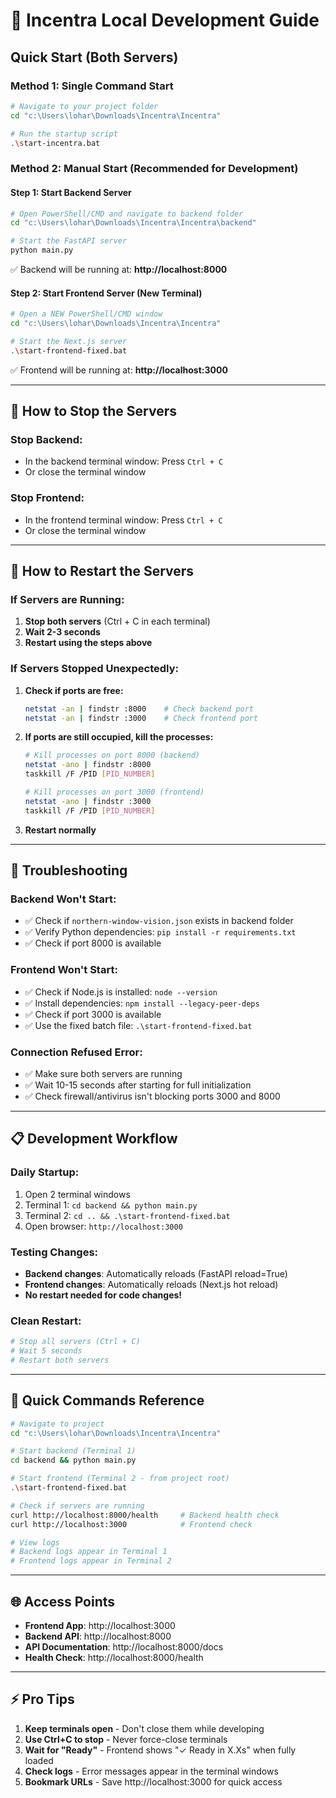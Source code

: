 # 🚀 Incentra Local Development Guide

## Quick Start (Both Servers)

### Method 1: Single Command Start
```bash
# Navigate to your project folder
cd "c:\Users\lohar\Downloads\Incentra\Incentra"

# Run the startup script
.\start-incentra.bat
```

### Method 2: Manual Start (Recommended for Development)

#### Step 1: Start Backend Server
```bash
# Open PowerShell/CMD and navigate to backend folder
cd "c:\Users\lohar\Downloads\Incentra\Incentra\backend"

# Start the FastAPI server
python main.py
```
✅ Backend will be running at: **http://localhost:8000**

#### Step 2: Start Frontend Server (New Terminal)
```bash
# Open a NEW PowerShell/CMD window
cd "c:\Users\lohar\Downloads\Incentra\Incentra"

# Start the Next.js server
.\start-frontend-fixed.bat
```
✅ Frontend will be running at: **http://localhost:3000**

---

## 🛑 How to Stop the Servers

### Stop Backend:
- In the backend terminal window: Press `Ctrl + C`
- Or close the terminal window

### Stop Frontend:
- In the frontend terminal window: Press `Ctrl + C`
- Or close the terminal window

---

## 🔄 How to Restart the Servers

### If Servers are Running:
1. **Stop both servers** (Ctrl + C in each terminal)
2. **Wait 2-3 seconds**
3. **Restart using the steps above**

### If Servers Stopped Unexpectedly:
1. **Check if ports are free:**
   ```bash
   netstat -an | findstr :8000    # Check backend port
   netstat -an | findstr :3000    # Check frontend port
   ```

2. **If ports are still occupied, kill the processes:**
   ```bash
   # Kill processes on port 8000 (backend)
   netstat -ano | findstr :8000
   taskkill /F /PID [PID_NUMBER]
   
   # Kill processes on port 3000 (frontend)
   netstat -ano | findstr :3000
   taskkill /F /PID [PID_NUMBER]
   ```

3. **Restart normally**

---

## 🔧 Troubleshooting

### Backend Won't Start:
- ✅ Check if `northern-window-vision.json` exists in backend folder
- ✅ Verify Python dependencies: `pip install -r requirements.txt`
- ✅ Check if port 8000 is available

### Frontend Won't Start:
- ✅ Check if Node.js is installed: `node --version`
- ✅ Install dependencies: `npm install --legacy-peer-deps`
- ✅ Check if port 3000 is available
- ✅ Use the fixed batch file: `.\start-frontend-fixed.bat`

### Connection Refused Error:
- ✅ Make sure both servers are running
- ✅ Wait 10-15 seconds after starting for full initialization
- ✅ Check firewall/antivirus isn't blocking ports 3000 and 8000

---

## 📋 Development Workflow

### Daily Startup:
1. Open 2 terminal windows
2. Terminal 1: `cd backend && python main.py`
3. Terminal 2: `cd .. && .\start-frontend-fixed.bat`
4. Open browser: `http://localhost:3000`

### Testing Changes:
- **Backend changes**: Automatically reloads (FastAPI reload=True)
- **Frontend changes**: Automatically reloads (Next.js hot reload)
- **No restart needed for code changes!**

### Clean Restart:
```bash
# Stop all servers (Ctrl + C)
# Wait 5 seconds
# Restart both servers
```

---

## 🎯 Quick Commands Reference

```bash
# Navigate to project
cd "c:\Users\lohar\Downloads\Incentra\Incentra"

# Start backend (Terminal 1)
cd backend && python main.py

# Start frontend (Terminal 2 - from project root)
.\start-frontend-fixed.bat

# Check if servers are running
curl http://localhost:8000/health     # Backend health check
curl http://localhost:3000            # Frontend check

# View logs
# Backend logs appear in Terminal 1
# Frontend logs appear in Terminal 2
```

---

## 🌐 Access Points

- **Frontend App**: http://localhost:3000
- **Backend API**: http://localhost:8000
- **API Documentation**: http://localhost:8000/docs
- **Health Check**: http://localhost:8000/health

---

## ⚡ Pro Tips

1. **Keep terminals open** - Don't close them while developing
2. **Use Ctrl+C to stop** - Never force-close terminals
3. **Wait for "Ready"** - Frontend shows "✓ Ready in X.Xs" when fully loaded
4. **Check logs** - Error messages appear in the terminal windows
5. **Bookmark URLs** - Save http://localhost:3000 for quick access